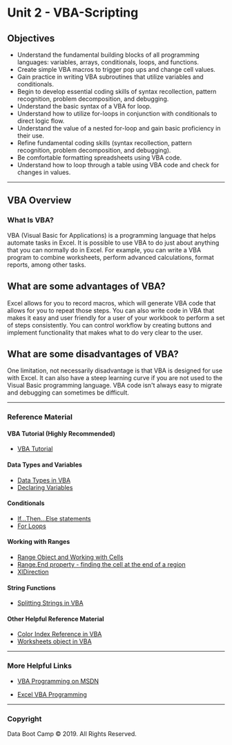 # Unit 2 - VBA-Scripting

## Objectives

* Understand the fundamental building blocks of all programming languages: variables, arrays, conditionals, loops, and functions.
* Create simple VBA macros to trigger pop ups and change cell values.
* Gain practice in writing VBA subroutines that utilize variables and conditionals.
* Begin to develop essential coding skills of syntax recollection, pattern recognition, problem decomposition, and debugging.
* Understand the basic syntax of a VBA for loop.
* Understand how to utilize for-loops in conjunction with conditionals to direct logic flow.
* Understand the value of a nested for-loop and gain basic proficiency in their use.
* Refine fundamental coding skills (syntax recollection, pattern recognition, problem decomposition, and debugging).
* Be comfortable formatting spreadsheets using VBA code.
* Understand how to loop through a table using VBA code and check for changes in values.

- - -

## VBA Overview

### What Is VBA?
VBA (Visual Basic for Applications) is a programming language that helps automate tasks in Excel. It is possible to use VBA to do just about anything that you can normally do in Excel. For example, you can write a VBA program to combine worksheets, perform advanced calculations, format reports, among other tasks.

## What are some advantages of VBA?
Excel allows for you to record macros, which will generate VBA code that allows for you to repeat those steps. You can also write code in VBA that makes it easy and user friendly for a user of your workbook to perform a set of steps consistently. You can control workflow by creating buttons and implement functionality that makes what to do very clear to the user.

## What are some disadvantages of VBA?
One limitation, not necessarily disadvantage is that VBA is designed for use with Excel. It can also have a steep learning curve if you are not used to the Visual Basic programming language. VBA code isn't always easy to migrate and debugging can sometimes be difficult.

- - - 

### Reference Material

#### VBA Tutorial (Highly Recommended)
* [VBA Tutorial](https://tutorialspoint.com/vba/index.htm)

#### Data Types and Variables
* [Data Types in VBA](https://docs.microsoft.com/en-us/office/vba/language/reference/user-interface-help/data-type-summary)
* [Declaring Variables](https://docs.microsoft.com/en-us/office/vba/language/concepts/getting-started/declaring-variables)

#### Conditionals
* [If...Then...Else statements](https://docs.microsoft.com/en-us/office/vba/language/reference/user-interface-help/ifthenelse-statement)
* [For Loops](https://docs.microsoft.com/en-us/office/vba/language/reference/user-interface-help/fornext-statement)

#### Working with Ranges
* [Range Object and Working with Cells](https://docs.microsoft.com/en-us/office/vba/api/excel.range%28object%29)
* [Range.End property - finding the cell at the end of a region](https://docs.microsoft.com/en-us/office/vba/api/excel.range.end)
* [XlDirection](https://docs.microsoft.com/en-us/office/vba/api/excel.xldirection)

#### String Functions
* [Splitting Strings in VBA](https://docs.microsoft.com/en-us/office/vba/language/reference/user-interface-help/split-function)

#### Other Helpful Reference Material
* [Color Index Reference in VBA](https://docs.microsoft.com/en-us/office/vba/api/excel.colorindex)
* [Worksheets object in VBA](https://docs.microsoft.com/en-us/office/vba/api/excel.worksheet)

- - -

### More Helpful Links

* [VBA Programming on MSDN](https://docs.microsoft.com/en-us/office/vba/api/overview/language-reference)

* [Excel VBA Programming](http://www.homeandlearn.org/excel_vba_practice1.html)

- - -

### Copyright

Data Boot Camp © 2019. All Rights Reserved.
